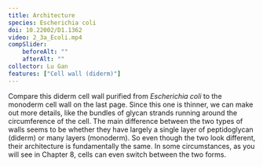 ```yaml
---
title: Architecture
species: Escherichia coli 
doi: 10.22002/D1.1362
video: 2_3a_Ecoli.mp4
compSlider:
    beforeAlt: ""
    afterAlt: ""
collector: Lu Gan
features: ["Cell wall (diderm)"]
---
```


Compare this diderm cell wall purified from *Escherichia coli* to the monoderm cell wall on the last page. Since this one is thinner, we can make out more details, like the bundles of glycan strands running around the circumference of the cell. The main difference between the two types of walls seems to be whether they have largely a single layer of peptidoglycan (diderm) or many layers (monoderm). So even though the two look different, their architecture is fundamentally the same. In some circumstances, as you will see in Chapter 8, cells can even switch between the two forms.

